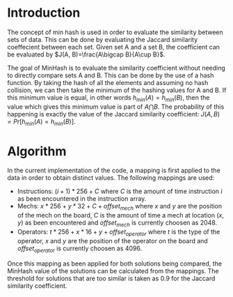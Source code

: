 # Introduction

The concept of min hash is used in order to evaluate the similarity between sets of data. This can be done by evaluating the
Jaccard similarity coeffecient between each set. Given set A and a set B, the coefficient can be evaluated by $J(A, B)=\frac{A\bigcap B}{A\cup B}$.

The goal of MinHash is to evaluate the similarity coefficient without needing to directly compare sets A and B. This can be done by the use of
a hash function. By taking the hash of all the elements and assuming no hash collision, we can then take the minimum of the hashing values for
A and B. If this minimum value is equal, in other words $h_{min}(A) = h_{min}(B)$, then the value which gives this minimum value is part of
$A\bigcap B$. The probability of this happening is exactly the value of the Jaccard similarity coefficient: $J(A, B)=Pr[h_{min}(A) = h_{min}(B)]$.

# Algorithm

In the current implementation of the code, a mapping is first applied to the data in order to obtain distinct values. The following mappings are used:

-   Instructions: $(i + 1)*256 + C$ where $C$ is the amount of time instruction $i$ as been encountered in the instruction array.
-   Mechs: $x * 256 + y*32 + C + offset_{mech}$ where $x$ and $y$ are the position of the mech on the board, $C$ is the amount of time a mech at location $(x,y)$
    as been encountered and $offset_{mech}$ is currently choosen as 2048.
-   Operators: $t * 256 + x * 16 + y + offset_{operator}$ where $t$ is the type of the operator, $x$ and $y$ are the position of the operator on the board and
    $offset_{operator}$ is currently choosen as 4096.

Once this mapping as been applied for both solutions being compared, the MinHash value of the solutions can be calculated from the mappings. The
threshold for solutions that are too similar is taken as 0.9 for the Jaccard similarity coefficient.

